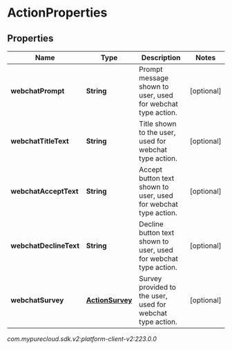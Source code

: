 # ActionProperties


## Properties

| Name | Type | Description | Notes |
| ------------ | ------------- | ------------- | ------------- |
| **webchatPrompt** | **String** | Prompt message shown to user, used for webchat type action. |  [optional] |
| **webchatTitleText** | **String** | Title shown to the user, used for webchat type action. |  [optional] |
| **webchatAcceptText** | **String** | Accept button text shown to user, used for webchat type action. |  [optional] |
| **webchatDeclineText** | **String** | Decline button text shown to user, used for webchat type action. |  [optional] |
| **webchatSurvey** | [**ActionSurvey**](ActionSurvey) | Survey provided to the user, used for webchat type action. |  [optional] |




_com.mypurecloud.sdk.v2:platform-client-v2:223.0.0_
